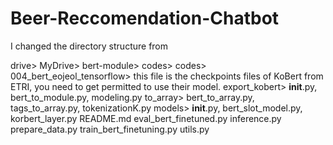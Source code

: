 # Beer-Reccomendation-Chatbot

I changed the directory structure from 

drive>
  MyDrive>
    bert-module>
    codes>
      codes>
        004_bert_eojeol_tensorflow> this file is the checkpoints files of KoBert from ETRI, you need to get permitted to use their model.
        export_kobert> __init__.py, bert_to_module.py, modeling.py
        to_array> bert_to_array.py, tags_to_array.py, tokenizationK.py
        models> __init__.py, bert_slot_model.py, korbert_layer.py
        README.md
        eval_bert_finetuned.py
        inference.py
        prepare_data.py
        train_bert_finetuning.py
        utils.py
